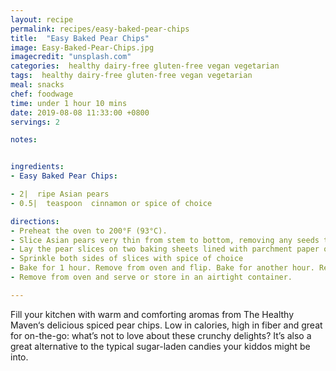 ```yaml
---
layout: recipe
permalink: recipes/easy-baked-pear-chips
title:  "Easy Baked Pear Chips"
image: Easy-Baked-Pear-Chips.jpg
imagecredit: "unsplash.com"
categories:  healthy dairy-free gluten-free vegan vegetarian
tags:  healthy dairy-free gluten-free vegan vegetarian
meal: snacks
chef: foodwage
time: under 1 hour 10 mins
date: 2019-08-08 11:33:00 +0800
servings: 2

notes:


ingredients:
- Easy Baked Pear Chips:

- 2|  ripe Asian pears
- 0.5|  teaspoon  cinnamon or spice of choice

directions:
- Preheat the oven to 200°F (93°C).
- Slice Asian pears very thin from stem to bottom, removing any seeds that stick. Use a mandolin if you have one.
- Lay the pear slices on two baking sheets lined with parchment paper or a silicone mat.
- Sprinkle both sides of slices with spice of choice
- Bake for 1 hour. Remove from oven and flip. Bake for another hour. Remove from oven and flip. Bake for 1 more hour. Turn off heat and allow slices to cool completely in oven (about another hour).
- Remove from oven and serve or store in an airtight container.

---
```


Fill your kitchen with warm and comforting aromas from The Healthy Maven‘s delicious spiced pear chips. Low in calories, high in fiber and great for on-the-go: what’s not to love about these crunchy delights? It’s also a great alternative to the typical sugar-laden candies your kiddos might be into.